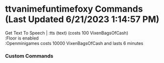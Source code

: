 # ttvanimefuntimefoxy Commands (Last Updated 6/21/2023 1:14:57 PM)
Get Text To Speech | :tts (text) (costs 100 VixenBagsOfCash) <br>
:Floor is enabled <br>
:Openminigames costs 10000 VixenBagsOfCash and lasts 6 minutes <br>
### Custom Commands <br>
```js
